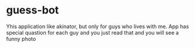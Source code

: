 # guess-bot
Yhis application like akinator, but
only for guys who lives with me.
App has special quastion for each guy
and you just read that and you will
see a funny photo
